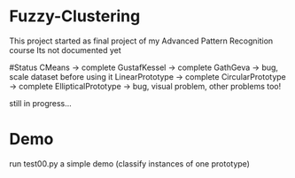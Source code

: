 # Fuzzy-Clustering

This project started as final project of my Advanced Pattern Recognition course
Its not documented yet

#Status
CMeans -> complete
GustafKessel -> complete
GathGeva -> bug, scale dataset before using it
LinearPrototype -> complete
CircularPrototype -> complete
EllipticalPrototype -> bug, visual problem, other problems too!

still in progress...

# Demo
run test00.py a simple demo (classify instances of one prototype)
